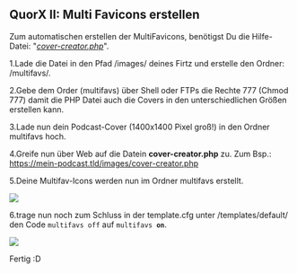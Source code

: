 ## QuorX II: Multi Favicons erstellen


Zum automatischen erstellen der MultiFavicons, benötigst Du die Hilfe-Datei: "*<a href="https://github.com/McCouman/quorx2.0_documentation/tree/master/ext/helper">cover-creator.php</a>*".

1.Lade die Datei in den Pfad /images/ deines Firtz und erstelle den Ordner: /multifavs/.

2.Gebe dem Order (multifavs) über Shell oder FTPs die Rechte 777 (Chmod 777) damit die PHP Datei auch die Covers in den unterschiedlichen Größen erstellen kann.

3.Lade nun dein Podcast-Cover (1400x1400 Pixel groß!) in den Ordner multifavs hoch.

4.Greife nun über Web auf die Datein **cover-creator.php** zu. Zum Bsp.: https://mein-podcast.tld/images/cover-creator.php

5.Deine Multifav-Icons werden nun im Ordner multifavs erstellt.

<img src="https://raw.githubusercontent.com/McCouman/quorx2.0_documentation/master/ext/multifavs1.png">

6.trage nun noch zum Schluss in der template.cfg unter /templates/default/ den Code <code>multifavs off</code> auf <code>multifavs <b>on</b></code>.

<img src="https://raw.githubusercontent.com/McCouman/quorx2.0_documentation/master/ext/multifavs2.png">

Fertig :D
